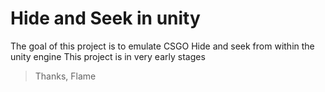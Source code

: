 # Hide and Seek in unity
The goal of this project is to emulate CSGO Hide and seek from within the unity engine
This project is in very early stages
> Thanks, Flame
